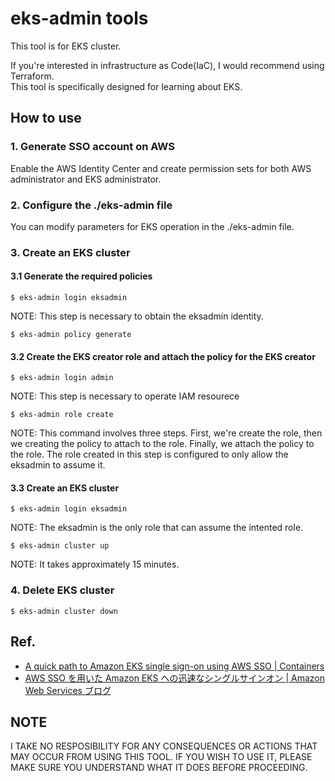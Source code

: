 eks-admin tools
==============
This tool is for EKS cluster.

If you're interested in infrastructure as Code(IaC), I would recommend using Terraform.  
This tool is specifically designed for learning about EKS.


## How to use

### 1. Generate SSO account on AWS
Enable the AWS Identity Center and create permission sets for both AWS administrator and EKS administrator.


### 2. Configure the ./eks-admin file 
You can modify parameters for EKS operation in the ./eks-admin file.


### 3. Create an EKS cluster
#### 3.1 Generate the required policies
```
$ eks-admin login eksadmin
```
NOTE: This step is necessary to obtain the eksadmin identity.

```
$ eks-admin policy generate
```

#### 3.2 Create the EKS creator role and attach the policy for the EKS creator
```
$ eks-admin login admin
```
NOTE: This step is necessary to operate IAM resourece

```
$ eks-admin role create 
```
NOTE: This command involves three steps. First, we're create the role, then we creating the policy to attach to the role. Finally, we attach the policy to the role.
The role created in this step is configured to only allow the eksadmin to assume it.

#### 3.3 Create an EKS cluster
```
$ eks-admin login eksadmin
```
NOTE: The eksadmin is the only role that can assume the intented role.

```
$ eks-admin cluster up
```
NOTE: It takes approximately 15 minutes.


### 4. Delete EKS cluster
```
$ eks-admin cluster down
```
 

## Ref.
- [A quick path to Amazon EKS single sign-on using AWS SSO | Containers](https://aws.amazon.com/jp/blogs/containers/a-quick-path-to-amazon-eks-single-sign-on-using-aws-sso/)
- [AWS SSO を用いた Amazon EKS への迅速なシングルサインオン | Amazon Web Services ブログ](https://aws.amazon.com/jp/blogs/news/a-quick-path-to-amazon-eks-single-sign-on-using-aws-sso/)


## NOTE
I TAKE NO RESPOSIBILITY FOR ANY CONSEQUENCES OR ACTIONS THAT MAY OCCUR FROM USING THIS TOOL. IF YOU WISH TO USE IT, PLEASE MAKE SURE YOU UNDERSTAND WHAT IT DOES BEFORE PROCEEDING.
